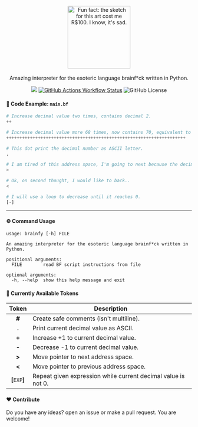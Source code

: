 <p align="center">
  <img title="Fun fact: the sketch for this art cost me R$100. I know, it's sad." align="center" width="170" src="https://gist.githubusercontent.com/d3cryptofc/8f6c33dc2c4f124bb065e428f3217571/raw/d78132287e850c8e85e269831725e9292e7a8821/brainfy.svg"/><br><br>
  Amazing interpreter for the esoteric language brainf*ck written in Python.
</p>

<p align="center">
  <a href="https://pypi.org/project/brainfy"><img src="https://img.shields.io/badge/v0.1.3-8A2BE2?style=flat-square&label=Version&labelColor=282C34"></a>
  <a href="https://github.com/d3cryptofc/brainfy/actions/workflows/ci.yml"><img alt="GitHub Actions Workflow Status" src="https://img.shields.io/github/actions/workflow/status/d3cryptofc/brainfy/ci.yml?style=flat-square&labelColor=282C34&label=Python 3.8 | 3.9 | 3.10 | 3.11 | 3.12&color=8A2BE2&logo=python&logoColor=white"></a>
  <img alt="GitHub License" src="https://img.shields.io/github/license/d3cryptofc/brainfy?style=flat-square&labelColor=282C34&color=8A2BE2">
</p>

#### 🧩 Code Example: `main.bf`
```python
# Increase decimal value two times, contains decimal 2.
++

# Increase decimal value more 68 times, now contains 70, equivalent to 'F' letter.
++++++++++++++++++++++++++++++++++++++++++++++++++++++++++++++++++++

# This dot print the decimal number as ASCII letter.
.

# I am tired of this address space, I'm going to next because the decimal number is 0.
>

# Ok, on second thought, I would like to back..
<

# I will use a loop to decrease until it reaches 0.
[-]
```

---

#### ⚙️ Command Usage

```
usage: brainfy [-h] FILE

An amazing interpreter for the esoteric language brainf*ck written in Python.

positional arguments:
  FILE        read BF script instructions from file

optional arguments:
  -h, --help  show this help message and exit
```

#### 🌟 Currently Available Tokens

| Token           | Description                                                   |
|:---------------:|---------------------------------------------------------------|
| **#**           | Create safe comments (isn't multiline).                       |
| **.**           | Print current decimal value as ASCII.                         |
| **+**           | Increase +1 to current decimal value.                         |
| **-**           | Decrease -1 to current decimal value.                         |
| **>**           | Move pointer to next address space.                           |
| **<**           | Move pointer to previous address space.                       |
| **[**`EXP`**]** | Repeat given expression while current decimal value is not 0. |


#### ❤️ Contribute

Do you have any ideas? open an issue or make a pull request. You are welcome!
